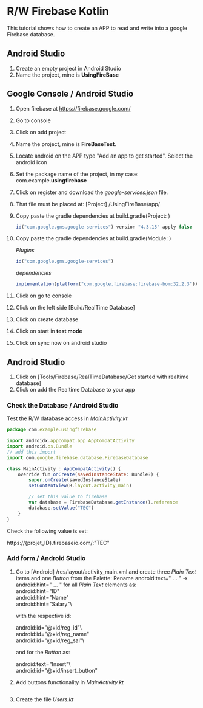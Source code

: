 # R/W Firebase Kotlin

This tutorial shows how to create an APP to read and write into a google Firebase database.

## Android Studio
1. Create an empty project in Android Studio
2. Name the project, mine is **UsingFireBase**


## Google Console / Android Studio
1. Open firebase at https://firebase.google.com/
2. Go to console
3. Click on add project
4. Name the project, mine is **FireBaseTest**.
5. Locate android on the APP type "Add an app to get started". Select the android icon
6. Set the package name of the project, in my case: com.example.**usingfirebase**
7. Click on register and download the _google-services.json_ file.
8. That file must be placed at: [Project] /UsingFireBase/app/
9. Copy paste the gradle dependencies at build.gradle(Project: )
    ```javascript
    id("com.google.gms.google-services") version "4.3.15" apply false
    ```
11. Copy paste the gradle dependencies at build.gradle(Module: )
    
    _Plugins_
    ```javascript
    id("com.google.gms.google-services")
    ```
    _dependencies_
    ```javascript
    implementation(platform("com.google.firebase:firebase-bom:32.2.3"))
    ```
13. Click on go to console
14. Click on the left side [Build/RealTime Database]
15. Click on create database
16. Click on start in **test mode**
17. Click on sync now on android studio
    
## Android Studio
1. Click on [Tools/Firebase/RealTimeDatabase/Get started with realtime database]
2. Click on add the Realtime Database to your app

### Check the Database / Android Studio
Test the R/W database access in _MainActivity.kt_
```javascript
package com.example.usingfirebase

import androidx.appcompat.app.AppCompatActivity
import android.os.Bundle
// add this import
import com.google.firebase.database.FirebaseDatabase

class MainActivity : AppCompatActivity() {
    override fun onCreate(savedInstanceState: Bundle?) {
        super.onCreate(savedInstanceState)
        setContentView(R.layout.activity_main)

        // set this value to firebase
        var database = FirebaseDatabase.getInstance().reference
        database.setValue("TEC")
    }
}

```
Check the following value is set:

https://{projet_ID}.firebaseio.com/:"TEC"

### Add form / Android Studio
1. Go to [Android] /res/layout/activity_main.xml and create three _Plain Text_ items and one _Button_ from the Palette:
   Rename android:text=" ... " -> android:hint=" ... " for all _Plain Text_ elements as: </br>
   android:hint="ID" \
   android:hint="Name"\
   android:hint="Salary"\
   
   with the respective id:</br>
   
   android:id="@+id/reg_id"\   
   android:id="@+id/reg_name"\
   android:id="@+id/reg_sal"\
   
   and for the _Button_ as:</br>
   
   android:text="Insert"\   
   android:id="@+id/insert_button"
   
3. Add buttons functionality in _MainActivity.kt_
   ```javascript

   ```
4. Create the file _Users.kt_
   ```javascript

   ```
    
    
    

